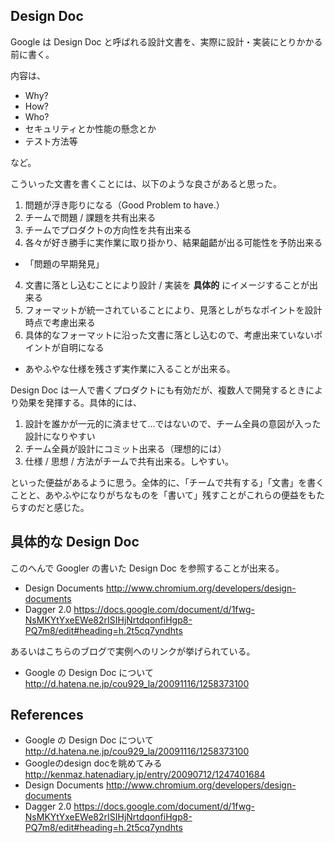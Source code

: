 Design Doc
---

Google は Design Doc と呼ばれる設計文書を、実際に設計・実装にとりかかる前に書く。

内容は、

* Why?
* How?
* Who?
* セキュリティとか性能の懸念とか
* テスト方法等

など。

こういった文書を書くことには、以下のような良さがあると思った。

1. 問題が浮き彫りになる（Good Problem to have.）
2. チームで問題 / 課題を共有出来る
3. チームでプロダクトの方向性を共有出来る
3. 各々が好き勝手に実作業に取り掛かり、結果齟齬が出る可能性を予防出来る
  * 「問題の早期発見」
4. 文書に落とし込むことにより設計 / 実装を **具体的** にイメージすることが出来る
5. フォーマットが統一されていることにより、見落としがちなポイントを設計時点で考慮出来る
6. 具体的なフォーマットに沿った文書に落とし込むので、考慮出来ていないポイントが自明になる
  * あやふやな仕様を残さず実作業に入ることが出来る。

Design Doc は一人で書くプロダクトにも有効だが、複数人で開発するときにより効果を発揮する。具体的には、

1. 設計を誰かが一元的に済ませて…ではないので、チーム全員の意図が入った設計になりやすい
2. チーム全員が設計にコミット出来る（理想的には）
3. 仕様 / 思想 / 方法がチームで共有出来る。しやすい。

といった便益があるように思う。全体的に、「チームで共有する」「文書」を書くことと、あやふやになりがちなものを「書いて」残すことがこれらの便益をもたらすのだと感じた。

具体的な Design Doc
---

このへんで Googler の書いた Design Doc を参照することが出来る。

- Design Documents http://www.chromium.org/developers/design-documents
- Dagger 2.0 https://docs.google.com/document/d/1fwg-NsMKYtYxeEWe82rISIHjNrtdqonfiHgp8-PQ7m8/edit#heading=h.2t5cq7yndhts

あるいはこちらのブログで実例へのリンクが挙げられている。

- Google の Design Doc について http://d.hatena.ne.jp/cou929_la/20091116/1258373100

References
---

- Google の Design Doc について http://d.hatena.ne.jp/cou929_la/20091116/1258373100
- Googleのdesign docを眺めてみる http://kenmaz.hatenadiary.jp/entry/20090712/1247401684
- Design Documents http://www.chromium.org/developers/design-documents
- Dagger 2.0 https://docs.google.com/document/d/1fwg-NsMKYtYxeEWe82rISIHjNrtdqonfiHgp8-PQ7m8/edit#heading=h.2t5cq7yndhts
